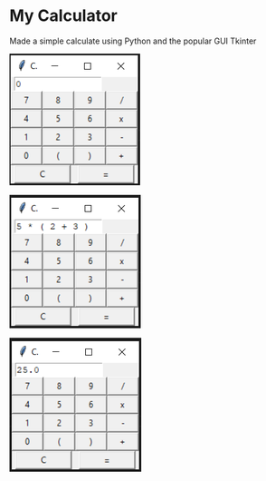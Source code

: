 # My Calculator

Made a simple calculate using Python and the popular GUI Tkinter

![Repo List](images/startscreen.PNG)

![Repo List](images/expression.PNG)

![Repo List](images/result.PNG)
